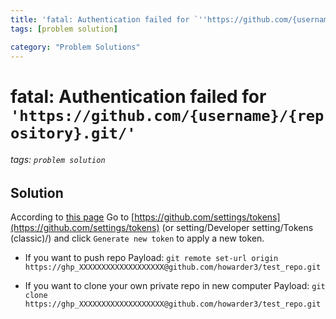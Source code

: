 ```yaml
---
title: 'fatal: Authentication failed for `''https://github.com/{username}/{repository}.git/''`'
tags: [problem solution]

category: "Problem Solutions"
---
```


# fatal: Authentication failed for `'https://github.com/{username}/{repository}.git/'`
###### tags: `problem solution`

## Solution
According to [this page](https://www.wongwonggoods.com/all-posts/debug_error/git-remote-support/)
Go to [https://github.com/settings/tokens](https://github.com/settings/tokens) (or setting/Developer setting/Tokens (classic)/) and click `Generate new token` to apply a new token.

* If you want to push repo
Payload: 
`git remote set-url origin https://ghp_XXXXXXXXXXXXXXXXXXX@github.com/howarder3/test_repo.git`

* If you want to clone your own private repo in new computer
Payload:
`git clone https://ghp_XXXXXXXXXXXXXXXXXXX@github.com/howarder3/test_repo.git`